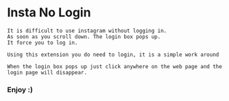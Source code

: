 # Insta No Login

```
It is difficult to use instagram without logging in. 
As soon as you scroll down. The login box pops up. 
It force you to log in. 
```
```
Using this extension you do need to login, it is a simple work around
```
```
When the login box pops up just click anywhere on the web page and the login page will disappear.
```

### Enjoy :)

